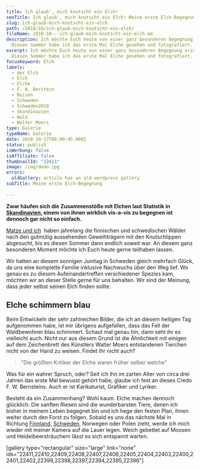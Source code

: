 ```yaml
---
title: Ich glaub', mich knutscht ein Elch!
seoTitle: Ich glaub', mich knutscht ein Elch! Meine erste Elch-Begegnung
slug: ich-glaub-mich-knutscht-ein-elch
path: /2018/10/ich-glaub-mich-knutscht-ein-elch/
fileName: 2018-10---ich-glaub-mich-knutscht-ein-elch.md
description: Ich möchte Euch heute von einer ganz besonderen Begegnung erzählen.
  Diesen Sommer habe ich das erste Mal Elche gesehen und fotografiert.
excerpt: Ich möchte Euch heute von einer ganz besonderen Begegnung erzählen.
  Diesen Sommer habe ich das erste Mal Elche gesehen und fotografiert.
focusKeyword: Elch
labels:
  - der Elch
  - Elch
  - Elche
  - F. W. Berstein
  - Reisen
  - Schweden
  - Schweden2018
  - Skandinavien
  - Wald
  - Walter Moers
type: Galerie
typeName: Galerie
date: 2018-10-17T06:00:45.000Z
status: publish
isWerbung: false
isAffiliate: false
thumbnailId: "22411"
image: /img/demo.jpg
errors:
  oldGallery: article has an old wordpress gallery
subTitle: Meine erste Elch-Begegnung
  
---
```


**Zwar häufen sich die Zusammenstöße mit Elchen laut Statistik in
[Skandinavien](/category/unterwegs/skandinavien/), einem von ihnen wirklich
vis-a-vis zu begegnen ist dennoch gar nicht so einfach.**

[Matze und ich](/2018/10/kurzgeschichte-die-vierte-welle/)  haben jahrelang die
finnischen und schwedischen Wälder nach den gutmütig aussehenden Geweihträgern
mit den Knutschlippen abgesucht, bis es diesen Sommer dann endlich soweit war.
An diesem ganz besonderen Moment möchte ich Euch heute gerne teilhaben lassen.

Wir hatten an diesem sonnigen Junitag in Schweden gleich mehrfach Glück, da uns
eine komplette Familie inklusive Nachwuchs über den Weg lief. Wo genau es zu
diesem Aufeinandertreffen verschiedener Spezies kam, möchten wir an dieser
Stelle gerne für uns behalten. Wir sind der Meinung, dass jeder selbst seinen
Elch finden sollte.

## Elche schimmern blau

Beim Entwickeln der sehr zahlreichen Bilder, die ich an diesem heiligen Tag
aufgenommen habe, ist mir übrigens aufgefallen, dass das Fell der Waldbewohner
blau schimmert. Schaut mal genau hin, dann seht ihr es vielleicht auch. Nicht
nur aus diesem Grund ist die Ähnlichkeit mit einigen auf dem Zeichenbrett des
Künstlers Walter Moers entstandenen Tierchen nicht von der Hand zu weisen.
Findet Ihr nicht auch?

> "Die größten Kritiker der Elche waren früher selber welche"

Was für ein wahrer Spruch, oder? Seit ich ihn im zarten Alter von circa drei
Jahren das erste Mal bewusst gehört habe, glaube ich fest an dieses Credo F. W.
Bernsteins. Auch er ist Karikaturist, Grafiker und Lyriker.

Besteht da ein Zusammenhang? Wohl kaum. Elche machen dennoch glücklich. Die
sanften Riesen sind die wunderbarsten Tiere, denen ich bisher in meinem Leben
begegnet bin und ich hege den festen Plan, ihnen weiter durch den Forst zu
folgen. Sobald es uns das nächste Mal in Richtung [Finnland](/tag/finnland/),
[Schweden](/?s=schweden), Norwegen oder Polen zieht, werde ich mich wieder mit
meiner Kamera auf die Lauer legen. Weich gebettet auf Moosen und
Heidelbeersträuchern lässt es sich entspannt warten.

[gallery type="rectangular" size="large" link="none"
ids="22411,22410,22409,22408,22407,22406,22405,22404,22403,22400,22401,22402,22399,22398,22397,22394,22395,22396"]

  